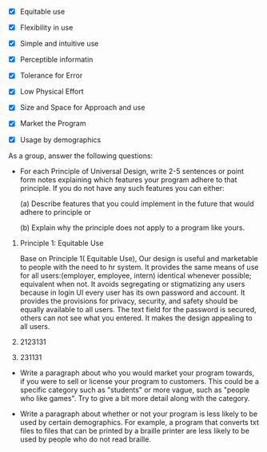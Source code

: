 - [x] Equitable use
- [x] Flexibility in use
- [x] Simple and intuitive use
- [x] Perceptible informatin
- [x] Tolerance for Error
- [x] Low Physical Effort
- [x] Size and Space for Approach and use
- [x] Market the Program
- [x] Usage by demographics



As a group, answer the following questions:

- For each Principle of Universal Design, write 2-5 sentences or point form notes explaining which features your program adhere to that principle. If you do not have any such features you can either:

    (a) Describe features that you could implement in the future that would adhere to principle or

    (b) Explain why the principle does not apply to a program like yours.
1. Principle 1: Equitable Use

   Base on Principle 1( Equitable Use), Our design is useful and marketable to people with the need to hr system. It provides the same means of use for all users:(employer, employee, intern) identical whenever possible; equivalent when not. It avoids segregating or stigmatizing any users because in login UI every user has its own password and account. It provides the provisions for privacy, security, and safety should be equally available to all users. The text field for the password is secured, others can not see what you entered. It makes the design appealing to all users.


2. 2123131
3. 231131


- Write a paragraph about who you would market your program towards, if you were to sell or license your program to customers. This could be a specific category such as "students" or more vague, such as "people who like games". Try to give a bit more detail along with the category.


- Write a paragraph about whether or not your program is less likely to be used by certain demographics. For example, a program that converts txt files to files that can be printed by a braille printer are less likely to be used by people who do not read braille.